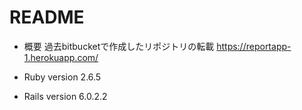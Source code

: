 # README

* 概要
過去bitbucketで作成したリポジトリの転載
https://reportapp-1.herokuapp.com/

* Ruby version
2.6.5
* Rails version
6.0.2.2
